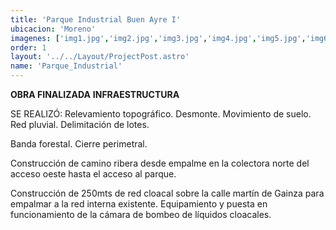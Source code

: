 ```yaml
---
title: 'Parque Industrial Buen Ayre I'
ubicacion: 'Moreno'
imagenes: ['img1.jpg','img2.jpg','img3.jpg','img4.jpg','img5.jpg','img6.jpg','img7.jpg','img8.jpg']
order: 1
layout: '../../Layout/ProjectPost.astro'
name: 'Parque_Industrial'
---
```


**OBRA FINALIZADA**
**INFRAESTRUCTURA**

SE REALIZÓ:
Relevamiento topográfico.
Desmonte.
Movimiento de suelo.
Red pluvial.
Delimitación de lotes.

Banda forestal.
Cierre perimetral.

Construcción de camino ribera desde empalme en la colectora norte del acceso oeste hasta el acceso al parque.

Construcción de 250mts de red cloacal sobre la calle martín de Gainza para empalmar a la red interna existente.
Equipamiento y puesta en funcionamiento de la cámara de bombeo de líquidos cloacales.
